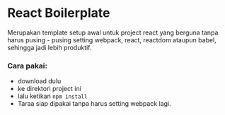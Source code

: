 # React Boilerplate
Merupakan template setup awal untuk project react yang berguna tanpa harus pusing - pusing
setting webpack, react, reactdom ataupun babel, sehingga jadi lebih produktif.

### Cara pakai:
* download dulu
* ke direktori project ini
* lalu ketikan ```npm install```
* Taraa siap dipakai tanpa harus setting webpack lagi.
